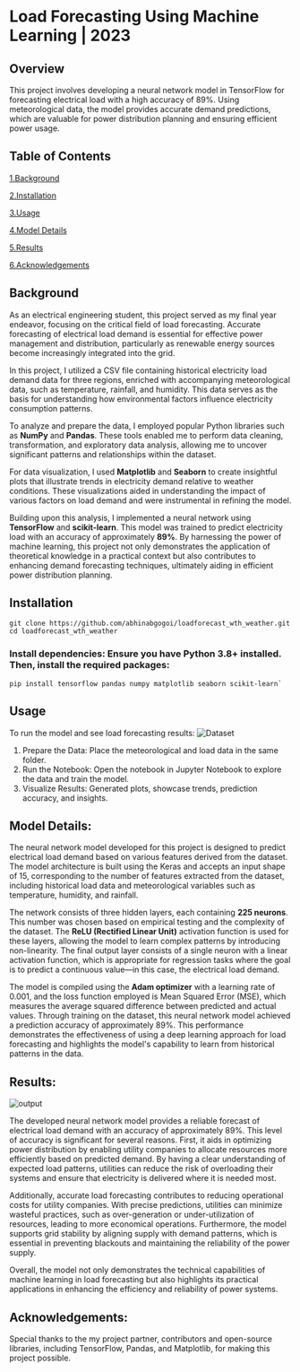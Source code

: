 # Load Forecasting Using Machine Learning | 2023
## Overview

This project involves developing a neural network model in TensorFlow for forecasting electrical load with a high accuracy of 89%. Using meteorological data, the model provides accurate demand predictions, which are valuable for power distribution planning and ensuring efficient power usage.

## Table of Contents

[1.Background](#background) 

[2.Installation](#installation)

[3.Usage](#usage)

[4.Model Details](#model-details)

[5.Results](#results)

[6.Acknowledgements](#acknowledgements)

## Background

As an electrical engineering student, this project served as my final year endeavor, focusing on the critical field of load forecasting. Accurate forecasting of electrical load demand is essential for effective power management and distribution, particularly as renewable energy sources become increasingly integrated into the grid.

In this project, I utilized a CSV file containing historical electricity load demand data for three regions, enriched with accompanying meteorological data, such as temperature, rainfall, and humidity. This data serves as the basis for understanding how environmental factors influence electricity consumption patterns.

To analyze and prepare the data, I employed popular Python libraries such as **NumPy** and **Pandas**. These tools enabled me to perform data cleaning, transformation, and exploratory data analysis, allowing me to uncover significant patterns and relationships within the dataset.

For data visualization, I used **Matplotlib** and **Seaborn** to create insightful plots that illustrate trends in electricity demand relative to weather conditions. These visualizations aided in understanding the impact of various factors on load demand and were instrumental in refining the model.

Building upon this analysis, I implemented a neural network using **TensorFlow** and **scikit-learn**. This model was trained to predict electricity load with an accuracy of approximately **89%**. By harnessing the power of machine learning, this project not only demonstrates the application of theoretical knowledge in a practical context but also contributes to enhancing demand forecasting techniques, ultimately aiding in efficient power distribution planning.

## Installation
    
    git clone https://github.com/abhinabgogoi/loadforecast_wth_weather.git
    cd loadforecast_wth_weather

### Install dependencies: Ensure you have Python 3.8+ installed. Then, install the required packages:

    pip install tensorflow pandas numpy matplotlib seaborn scikit-learn`

## Usage

To run the model and see load forecasting results:
![Dataset](https://github.com/user-attachments/assets/7b81a3d1-af7f-48a8-b55e-1d017d76c25a)

1. Prepare the Data: Place the meteorological and load data in the same folder.
2. Run the Notebook: Open the notebook in Jupyter Notebook to explore the data and train the model.
3. Visualize Results: Generated plots, showcase trends, prediction accuracy, and insights.

## Model Details:

  The neural network model developed for this project is designed to predict electrical load demand based on various features derived from the dataset. The model architecture is built using the Keras and accepts an input shape of 15, corresponding to the number of features extracted from the dataset, including historical load data and meteorological variables such as temperature, humidity, and rainfall.

The network consists of three hidden layers, each containing **225 neurons**. This number was chosen based on empirical testing and the complexity of the dataset. The **ReLU (Rectified Linear Unit)** activation function is used for these layers, allowing the model to learn complex patterns by introducing non-linearity. The final output layer consists of a single neuron with a linear activation function, which is appropriate for regression tasks where the goal is to predict a continuous value—in this case, the electrical load demand.

The model is compiled using the **Adam optimizer** with a learning rate of 0.001, and the loss function employed is Mean Squared Error (MSE), which measures the average squared difference between predicted and actual values. Through training on the dataset, this neural network model achieved a prediction accuracy of approximately 89%. This performance demonstrates the effectiveness of using a deep learning approach for load forecasting and highlights the model's capability to learn from historical patterns in the data.

## Results:
![output](https://github.com/user-attachments/assets/37fac92e-ab27-478b-97d8-478e591804f6)

  The developed neural network model provides a reliable forecast of electrical load demand with an accuracy of approximately 89%. This level of accuracy is significant for several reasons. First, it aids in optimizing power distribution by enabling utility companies to allocate resources more efficiently based on predicted demand. By having a clear understanding of expected load patterns, utilities can reduce the risk of overloading their systems and ensure that electricity is delivered where it is needed most.

Additionally, accurate load forecasting contributes to reducing operational costs for utility companies. With precise predictions, utilities can minimize wasteful practices, such as over-generation or under-utilization of resources, leading to more economical operations. Furthermore, the model supports grid stability by aligning supply with demand patterns, which is essential in preventing blackouts and maintaining the reliability of the power supply.

Overall, the model not only demonstrates the technical capabilities of machine learning in load forecasting but also highlights its practical applications in enhancing the efficiency and reliability of power systems.

## Acknowledgements:
  Special thanks to the my project partner, contributors and open-source libraries, including TensorFlow, Pandas, and Matplotlib, for making this project possible.
